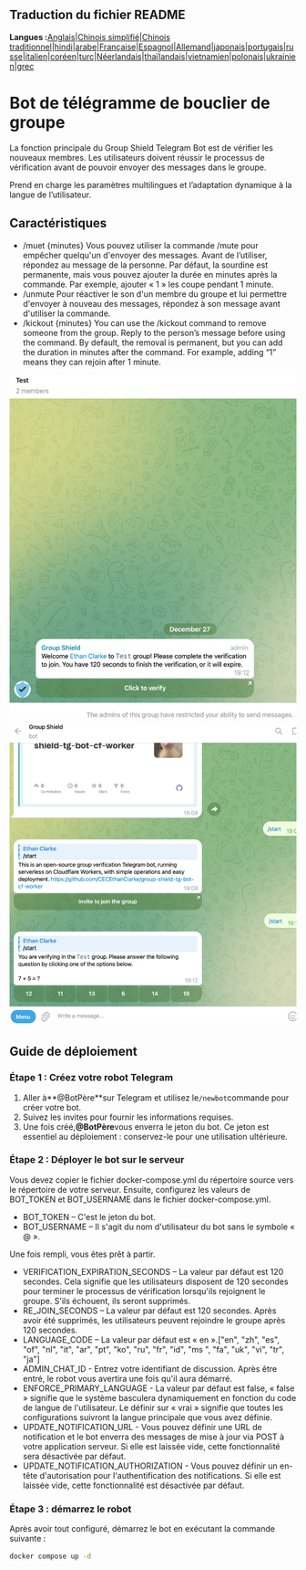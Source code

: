 ## Traduction du fichier README

**Langues :**[Anglais](README.md)\|[Chinois simplifié](README.zh-CN.md)\|[Chinois traditionnel](README.zh-TW.md)\|[hindi](README.hi.md)\|[arabe](README.ar.md)\|[Française](README.fr.md)\|[Espagnol](README.es.md)\|[Allemand](README.de.md)\|[japonais](README.ja.md)\|[portugais](README.pt.md)\|[russe](README.ru.md)\|[italien](README.it.md)\|[coréen](README.ko.md)\|[turc](README.tr.md)\|[Néerlandais](README.nl.md)\|[thaïlandais](README.th.md)\|[vietnamien](README.vi.md)\|[polonais](README.pl.md)\|[ukrainien](README.uk.md)\|[grec](README.el.md)

# Bot de télégramme de bouclier de groupe

La fonction principale du Group Shield Telegram Bot est de vérifier les nouveaux membres. Les utilisateurs doivent réussir le processus de vérification avant de pouvoir envoyer des messages dans le groupe.

Prend en charge les paramètres multilingues et l’adaptation dynamique à la langue de l’utilisateur.

## Caractéristiques

-   /muet {minutes}
    Vous pouvez utiliser la commande /mute pour empêcher quelqu'un d'envoyer des messages. Avant de l’utiliser, répondez au message de la personne. Par défaut, la sourdine est permanente, mais vous pouvez ajouter la durée en minutes après la commande. Par exemple, ajouter « 1 » les coupe pendant 1 minute.
-   /unmute Pour réactiver le son d'un membre du groupe et lui permettre d'envoyer à nouveau des messages, répondez à son message avant d'utiliser la commande.
-   /kickout {minutes} 
    You can use the /kickout command to remove someone from the group. Reply to the person’s message before using the command. By default, the removal is permanent, but you can add the duration in minutes after the command. For example, adding “1” means they can rejoin after 1 minute.

![screenshot](https://raw.githubusercontent.com/CECEthanClarke/group-shield-tg-bot/refs/heads/main/other/image.png)![screenshot](https://raw.githubusercontent.com/CECEthanClarke/group-shield-tg-bot/refs/heads/main/other/image2.png)

## Guide de déploiement

### Étape 1 : Créez votre robot Telegram

1.  Aller à**@BotPère**sur Telegram et utilisez le`/newbot`commande pour créer votre bot.
2.  Suivez les invites pour fournir les informations requises.
3.  Une fois créé,**@BotPère**vous enverra le jeton du bot. Ce jeton est essentiel au déploiement : conservez-le pour une utilisation ultérieure.

### Étape 2 : Déployer le bot sur le serveur

Vous devez copier le fichier docker-compose.yml du répertoire source vers le répertoire de votre serveur. Ensuite, configurez les valeurs de BOT_TOKEN et BOT_USERNAME dans le fichier docker-compose.yml.

-   BOT_TOKEN – C'est le jeton du bot.
-   BOT_USERNAME – Il s'agit du nom d'utilisateur du bot sans le symbole « @ ».

Une fois rempli, vous êtes prêt à partir.

-   VERIFICATION_EXPIRATION_SECONDS – La valeur par défaut est 120 secondes. Cela signifie que les utilisateurs disposent de 120 secondes pour terminer le processus de vérification lorsqu'ils rejoignent le groupe. S'ils échouent, ils seront supprimés.
-   RE_JOIN_SECONDS – La valeur par défaut est 120 secondes. Après avoir été supprimés, les utilisateurs peuvent rejoindre le groupe après 120 secondes.
-   LANGUAGE_CODE – La valeur par défaut est « en ».["en", "zh", "es", "of", "nl", "it", "ar", "pt", "ko", "ru", "fr", "id", "ms ", "fa", "uk", "vi", "tr", "ja"]
-   ADMIN_CHAT_ID - Entrez votre identifiant de discussion. Après être entré, le robot vous avertira une fois qu'il aura démarré.
-   ENFORCE_PRIMARY_LANGUAGE - La valeur par défaut est false, « false » signifie que le système basculera dynamiquement en fonction du code de langue de l'utilisateur. Le définir sur « vrai » signifie que toutes les configurations suivront la langue principale que vous avez définie.
-   UPDATE_NOTIFICATION_URL - Vous pouvez définir une URL de notification et le bot enverra des messages de mise à jour via POST à ​​votre application serveur. Si elle est laissée vide, cette fonctionnalité sera désactivée par défaut.
-   UPDATE_NOTIFICATION_AUTHORIZATION - Vous pouvez définir un en-tête d'autorisation pour l'authentification des notifications. Si elle est laissée vide, cette fonctionnalité est désactivée par défaut.

### Étape 3 : démarrez le robot

Après avoir tout configuré, démarrez le bot en exécutant la commande suivante :

```bash
docker compose up -d
```
